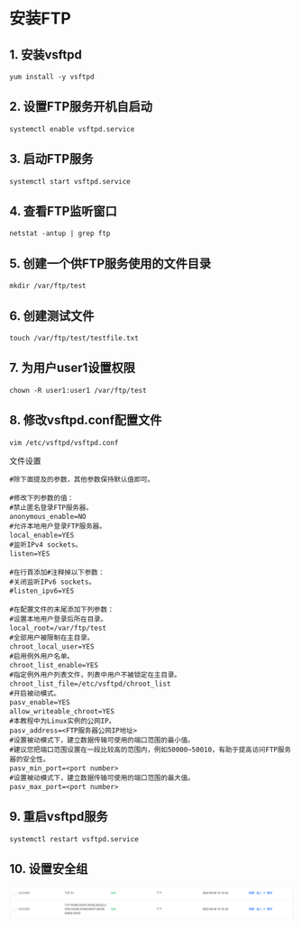 # 安装FTP

## 1. 安装vsftpd

	yum install -y vsftpd

## 2. 设置FTP服务开机自启动

	systemctl enable vsftpd.service

## 3. 启动FTP服务

	systemctl start vsftpd.service

## 4. 查看FTP监听窗口

	netstat -antup | grep ftp

## 5. 创建一个供FTP服务使用的文件目录

	mkdir /var/ftp/test

## 6. 创建测试文件
	
	touch /var/ftp/test/testfile.txt

## 7. 为用户user1设置权限

	chown -R user1:user1 /var/ftp/test

## 8. 修改vsftpd.conf配置文件

	vim /etc/vsftpd/vsftpd.conf

文件设置  

	#除下面提及的参数，其他参数保持默认值即可。

	#修改下列参数的值：
	#禁止匿名登录FTP服务器。
	anonymous_enable=NO
	#允许本地用户登录FTP服务器。
	local_enable=YES
	#监听IPv4 sockets。
	listen=YES

	#在行首添加#注释掉以下参数：
	#关闭监听IPv6 sockets。
	#listen_ipv6=YES

	#在配置文件的末尾添加下列参数：
	#设置本地用户登录后所在目录。
	local_root=/var/ftp/test
	#全部用户被限制在主目录。
	chroot_local_user=YES
	#启用例外用户名单。
	chroot_list_enable=YES
	#指定例外用户列表文件，列表中用户不被锁定在主目录。
	chroot_list_file=/etc/vsftpd/chroot_list
	#开启被动模式。
	pasv_enable=YES
	allow_writeable_chroot=YES
	#本教程中为Linux实例的公网IP。
	pasv_address=<FTP服务器公网IP地址>
	#设置被动模式下，建立数据传输可使用的端口范围的最小值。
	#建议您把端口范围设置在一段比较高的范围内，例如50000~50010，有助于提高访问FTP服务器的安全性。
	pasv_min_port=<port number>
	#设置被动模式下，建立数据传输可使用的端口范围的最大值。
	pasv_max_port=<port number>

## 9. 重启vsftpd服务

	systemctl restart vsftpd.service

## 10. 设置安全组

![FTP安全组](https://github.com/kaijing-zhang/kaijing-zhang.github.io/blob/main/img/ftp%20%E5%AE%89%E5%85%A8%E7%BB%84.png)
